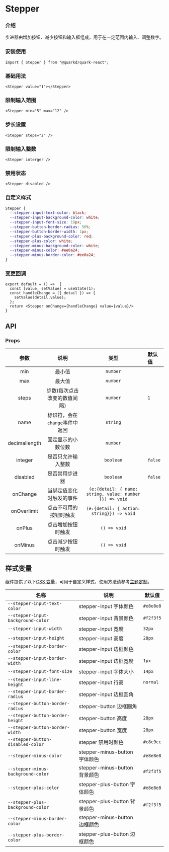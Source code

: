 # Stepper

### 介绍

步进器由增加按钮、减少按钮和输入框组成，用于在一定范围内输入、调整数字。

### 安装使用

```tsx
import { Stepper } from "@quarkd/quark-react";
```

### 基础用法

```tsx
<Stepper value="1"></Stepper>
```

### 限制输入范围

```tsx
<Stepper min="5" max="12" />
```

### 步长设置

```tsx
<Stepper steps="2" />
```

### 限制输入整数

```tsx
<Stepper interger />
```

### 禁用状态

```tsx
<Stepper disabled />
```

### 自定义样式

```css
Stepper {
  --stepper-input-text-color: black;
  --stepper-input-background-color: white;
  --stepper-input-font-size: 18px;
  --stepper-button-border-radius: 50%;
  --stepper-button-border-width: 1px;
  --stepper-plus-background-color: red;
  --stepper-plus-color: white;
  --stepper-minus-background-color: white;
  --stepper-minus-color: #ee0a24;
  --stepper-minus-border-color: #ee0a24;
}
```

### 变更回调

```tsx
export default = () =>  {
  const [value, setValue] = useState(1);
  const handleChange = ({ detail }) => {
    setValue(detail.value);
  };
  return <Stepper onChange={handleChange} value={value}/>
}
```

## API

### Props

|     参数      |              说明              |                          类型                           | 默认值  |
| :-----------: | :----------------------------: | :-----------------------------------------------------: | :------ |
|      min      |             最小值             |                        `number`                         |         |
|      max      |             最大值             |                        `number`                         |         |
|     steps     |  步数(每次点击改变的数值间隔)  |                        `number`                         | `1`     |
|     name      | 标识符，会在`change`事件中返回 |                        `string`                         |         |
| decimallength |       固定显示的小数位数       |                        `number`                         |         |
|    integer    |       是否只允许输入整数       |                        `boolean`                        | `false` |
|   disabled    |         是否禁用步进器         |                        `boolean`                        | `false` |
|   onChange    |    当绑定值变化时触发的事件    | `(e:{detail: { name: string, value: number }}) => void` |         |
|  onOverlimit  |     点击不可用的按钮时触发     |        `(e:{detail: { action: string}}) => void`        |         |
|    onPlus     |       点击增加按钮时触发       |                      `() => void`                       |         |
|    onMinus    |       点击减少按钮时触发       |                      `() => void`                       |         |

## 样式变量

组件提供了以下[CSS 变量](https://developer.mozilla.org/zh-CN/docs/Web/CSS/Using_CSS_custom_properties)，可用于自定义样式，使用方法请参考[主题定制](#/zh-CN/guide/theme)。

| 名称                               | 说明                          | 默认值    |
| ---------------------------------- | ----------------------------- | --------- |
| `--stepper-input-text-color`       | stepper-input 字体颜色        | `#e8e8e8` |
| `--stepper-input-background-color` | stepper-input 背景颜色        | `#f2f3f5` |
| `--stepper-input-width`            | stepper-input 宽度            | `32px`    |
| `--stepper-input-height`           | stepper-input 高度            | `28px`    |
| `--stepper-input-border-color`     | stepper-input 边框颜色        |           |
| `--stepper-input-border-width`     | stepper-input 边框宽度        | `1px`     |
| `--stepper-input-font-size`        | stepper-input 字体大小        | `14px`    |
| `--stepper-input-line-height`      | stepper-input 行高            | `normal`  |
| `--stepper-input-border-radius`    | stepper-input 边框圆角        |           |
| `--stepper-button-border-radius`   | stepper-button 边框圆角       |           |
| `--stepper-button-border-height`   | stepper-button 高度           | `28px`    |
| `--stepper-button-border-width`    | stepper-button 宽度           | `28px`    |
| `--stepper-button-disabled-color`  | stepper 禁用时颜色            | `#c8c9cc` |
| `--stepper-minus-color`            | stepper-minus-button 字体颜色 | `#e8e8e8` |
| `--stepper-minus-background-color` | stepper-minus-button 背景颜色 | `#f2f3f5` |
| `--stepper-plus-color`             | stepper-plus-button 字体颜色  | `#e8e8e8` |
| `--stepper-plus-background-color`  | stepper-plus-button 背景颜色  | `#f2f3f5` |
| `--stepper-minus-border-color`     | stepper-minus-button 边框颜色 |           |
| `--stepper-plus-border-color`      | stepper-plus-button 边框颜色  |           |
